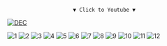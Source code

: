                          ▼ Click to Youtube ▼

[![DEC](http://img.youtube.com/vi/i4lIowzN4JE/0.jpg)](https://youtu.be/i4lIowzN4JE?t=0s) 

![1](https://github.com/Sulwon/project_DEC/assets/54029707/d537b061-c723-46ca-8dff-9484dfcf9f2b)
![2](https://github.com/Sulwon/project_DEC/assets/54029707/5cdafef1-4b3b-4bf4-b30e-42f858db47ae)
![3](https://github.com/Sulwon/project_DEC/assets/54029707/a6f5374d-de61-44a9-9331-8907f9aa1d87)
![4](https://github.com/Sulwon/project_DEC/assets/54029707/b3fde72e-e533-448f-bde2-14b54eaa1a94)
![5](https://github.com/Sulwon/project_DEC/assets/54029707/5d6b6d72-7a23-4115-8f26-c4e671b84a5e)
![6](https://github.com/Sulwon/project_DEC/assets/54029707/65ecce4c-c175-4d11-8475-5be3821a55bf)
![7](https://github.com/Sulwon/project_DEC/assets/54029707/3c764994-f922-4683-8776-1750d3618f22)
![8](https://github.com/Sulwon/project_DEC/assets/54029707/df2a93f6-f909-47ce-aa37-40d17471e277)
![9](https://github.com/Sulwon/project_DEC/assets/54029707/3373ff09-f492-4e21-8b8f-c74515a88ec5)
![10](https://github.com/Sulwon/project_DEC/assets/54029707/cffc46ad-5a71-4035-ab52-964bf882e614)
![11](https://github.com/Sulwon/project_DEC/assets/54029707/046f392e-7a9e-488e-b3fe-79a206db343d)
![12](https://github.com/Sulwon/project_DEC/assets/54029707/bb8c6a6a-282c-46ec-bb5c-fdb72a884037)
